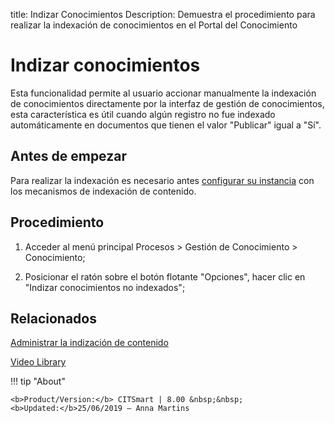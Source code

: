 title: Indizar Conocimientos
Description: Demuestra el procedimiento para realizar la indexación de conocimientos en el Portal del Conocimiento

# Indizar conocimientos

Esta funcionalidad permite al usuario accionar manualmente la indexación de conocimientos directamente por la interfaz de gestión de conocimientos, esta característica es útil cuando algún registro no fue indexado automáticamente en documentos que tienen el valor "Publicar" igual a "Sí".

## Antes de empezar

Para realizar la indexación es necesario antes [configurar su instancia][1] con los mecanismos de indexación de contenido.

## Procedimiento

1.  Acceder al menú principal Procesos > Gestión de Conocimiento > Conocimiento;

2.  Posicionar el ratón sobre el botón flotante "Opciones", hacer clic en "Indizar conocimientos no indexados";


## Relacionados

[Administrar la indización de contenido](/es-es/citsmart-platform-9/platform-administration/data-indexing/configuration.html)


<i class='fa fa-youtube-play  fa-2x' style='color:#97ce17;vertical-align: middle;'> </i> [Video Library](https://www.youtube.com/playlist?list=PLB5qK2uzf2ROOaL7DsS86sLx4ilNgruEc)

!!! tip "About"

    <b>Product/Version:</b> CITSmart | 8.00 &nbsp;&nbsp;
    <b>Updated:</b>25/06/2019 – Anna Martins

[1]:/es-es/citsmart-platform-9/platform-administration/data-indexing/configuration.html

